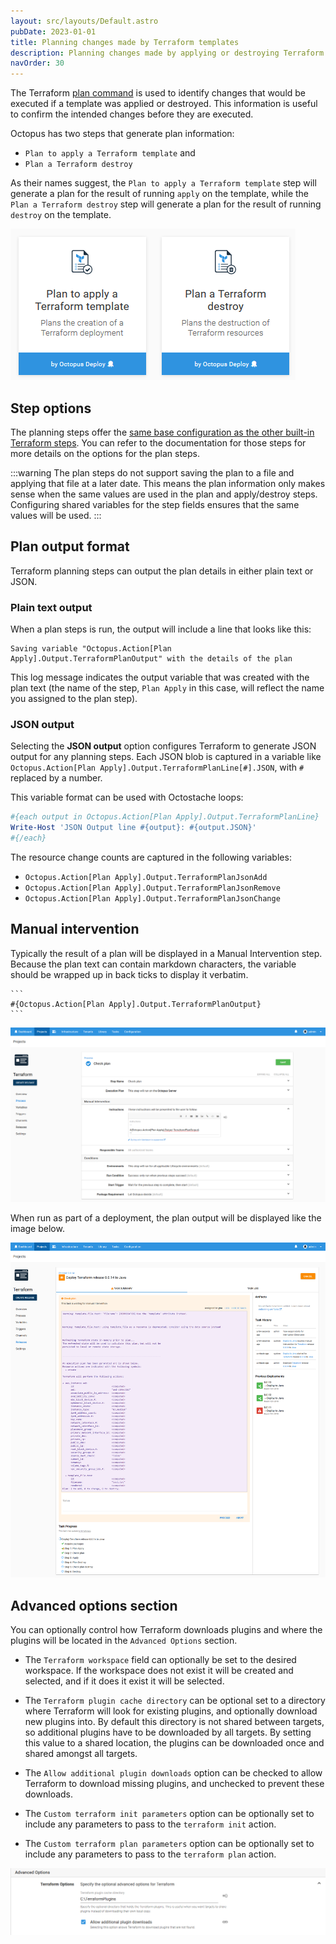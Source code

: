 ```yaml
---
layout: src/layouts/Default.astro
pubDate: 2023-01-01
title: Planning changes made by Terraform templates
description: Planning changes made by applying or destroying Terraform templates
navOrder: 30
---
```


The Terraform [plan command](https://www.terraform.io/cli/commands/plan) is used to identify changes that would be executed if a template was applied or destroyed. This information is useful to confirm the intended changes before they are executed.

Octopus has two steps that generate plan information: 
- `Plan to apply a Terraform template` and 
- `Plan a Terraform destroy`

As their names suggest, the `Plan to apply a Terraform template` step will generate a plan for the result of running `apply` on the template, while the `Plan a Terraform destroy` step will generate a plan for the result of running `destroy` on the template.

![Octopus Steps](images/octopus-terraform-plan-step.png "width=500")

## Step options

The planning steps offer the [same base configuration as the other built-in Terraform steps](/docs/deployments/terraform/working-with-built-in-steps/index.md). You can refer to the documentation for those steps for more details on the options for the plan steps.

:::warning
The plan steps do not support saving the plan to a file and applying that file at a later date. This means the plan information only makes sense when the same values are used in the plan and apply/destroy steps. Configuring shared variables for the step fields ensures that the same values will be used.
:::

## Plan output format

Terraform planning steps can output the plan details in either plain text or JSON.

### Plain text output

When a plan steps is run, the output will include a line that looks like this:

```
Saving variable "Octopus.Action[Plan Apply].Output.TerraformPlanOutput" with the details of the plan
```

This log message indicates the output variable that was created with the plan text (the name of the step, `Plan Apply` in this case, will reflect the name you assigned to the plan step).

### JSON output

Selecting the **JSON output** option configures Terraform to generate JSON output for any planning steps. Each JSON blob is captured in a variable like `Octopus.Action[Plan Apply].Output.TerraformPlanLine[#].JSON`, with `#` replaced by a number.

This variable format can be used with Octostache loops:

```Powershell
#{each output in Octopus.Action[Plan Apply].Output.TerraformPlanLine}
Write-Host 'JSON Output line #{output}: #{output.JSON}'
#{/each}
```

The resource change counts are captured in the following variables:

* `Octopus.Action[Plan Apply].Output.TerraformPlanJsonAdd`
* `Octopus.Action[Plan Apply].Output.TerraformPlanJsonRemove`
* `Octopus.Action[Plan Apply].Output.TerraformPlanJsonChange`

## Manual intervention

Typically the result of a plan will be displayed in a Manual Intervention step. Because the plan text can contain markdown characters, the variable should be wrapped up in back ticks to display it verbatim.

````
```
#{Octopus.Action[Plan Apply].Output.TerraformPlanOutput}
```
````

![Terraform manual intervention](images/terraform-manual-intervention.png "width=500")

When run as part of a deployment, the plan output will be displayed like the image below.

![Manual Intervention Message](images/manual-intervention-message.png "width=500")

## Advanced options section

You can optionally control how Terraform downloads plugins and where the plugins will be located in the `Advanced Options` section.

- The `Terraform workspace` field can optionally be set to the desired workspace. If the workspace does not exist it will be created and selected, and if it does it exist it will be selected.

- The `Terraform plugin cache directory` can be optional set to a directory where Terraform will look for existing plugins, and optionally download new plugins into. By default this directory is not shared between targets, so additional plugins have to be downloaded by all targets. By setting this value to a shared location, the plugins can be downloaded once and shared amongst all targets.

- The `Allow additional plugin downloads` option can be checked to allow Terraform to download missing plugins, and unchecked to prevent these downloads.

- The `Custom terraform init parameters` option can be optionally set to include any parameters to pass to the `terraform init` action.

- The `Custom terraform plan parameters` option can be optionally set to include any parameters to pass to the `terraform plan` action.

![Terraform Advanced Options](/docs/deployments/terraform/images/terraform-advanced.png "width=500")
